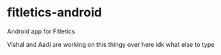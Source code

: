 # fitletics-android
Android app for Fitletics

Vishal and Aadi are working on this thingy over here idk what else to type
